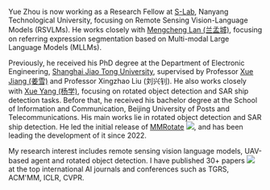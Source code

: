 Yue Zhou is now working as a Research Fellow at [S-Lab](https://www.ntu.edu.sg/s-lab), Nanyang Technological University, focusing on Remote Sensing Vision-Language Models (RSVLMs). He works closely with [Mengcheng Lan (兰孟城)](https://mc-lan.github.io/), focusing on referring expression segmentation based on Multi-modal Large Language Models (MLLMs).

Previously, he received his PhD degree at the Department of Electronic Engineering, [Shanghai Jiao Tong University](https://ee.sjtu.edu.cn), supervised by Professor [Xue Jiang (姜雪)](https://sp.sjtu.edu.cn/) and Professor Xingzhao Liu (刘兴钊). 
He also works closely with [Xue Yang (杨学)](https://yangxue0827.github.io/), focusing on rotated object detection and SAR ship detection tasks. Before that, he received his bachelor degree at the School of Information and Communication, Beijing University of Posts and Telecommunications. His main works lie in rotated object detection and SAR ship detection. He led the initial release of [MMRotate](https://github.com/open-mmlab/mmrotate) <img src="https://img.shields.io/github/stars/open-mmlab/mmrotate?style=social" />, and has been leading the development of it since 2022.


My research interest includes remote sensing vision language models, UAV-based agent and rotated object detection. I have published 30+ papers <a href='https://scholar.google.com/citations?user=v-aQ8GsAAAAJ'><img src="https://img.shields.io/endpoint?logo=Google%20Scholar&url=https%3A%2F%2Fcdn.jsdelivr.net%2Fgh%2Fzytx121%2Fzytx121.github.io@google-scholar-stats%2Fgs_data_shieldsio.json&labelColor=f6f6f6&color=9cf&style=flat&label=citations"></a> at the top international AI journals and conferences such as TGRS, ACM'MM, ICLR, CVPR. 
